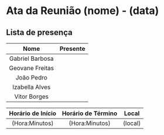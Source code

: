 # Ata da Reunião (nome) - (data)

## Lista de presença

| Nome | Presente |
|:----:|:--------:|
| Gabriel Barbosa | |
| Geovane Freitas | |
| João Pedro | |
| Izabella Alves | |
| Vitor Borges| |

| Horário de Início | Horário de Término | Local |
|:-----------------:|:------------------:|:-----:|
| (Hora:Minutos)    | (Hora:Minutos) | (local) |

